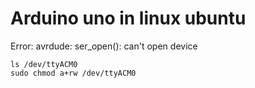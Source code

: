 # Arduino uno in linux ubuntu

Error: avrdude: ser_open(): can't open device 

	ls /dev/ttyACM0
	sudo chmod a+rw /dev/ttyACM0